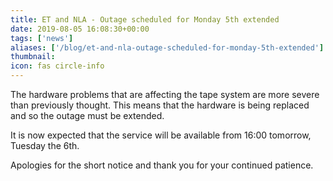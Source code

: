 ```yaml
---
title: ET and NLA - Outage scheduled for Monday 5th extended
date: 2019-08-05 16:08:30+00:00
tags: ['news']
aliases: ['/blog/et-and-nla-outage-scheduled-for-monday-5th-extended']
thumbnail: 
icon: fas circle-info
---
```

The hardware problems that are affecting the tape system are more severe than previously thought. This means that the hardware is being replaced and so the outage must be extended.


It is now expected that the service will be available from 16:00 tomorrow, Tuesday the 6th.


Apologies for the short notice and thank you for your continued patience.

